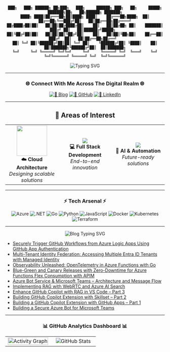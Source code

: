 <div align="center">

```
███╗   ███╗ ██████╗ ██╗███╗   ███╗     ██████╗ ███╗   ██╗     █████╗ ███████╗██╗   ██╗██████╗ ███████╗
████╗ ████║██╔═══██╗██║████╗ ████║    ██╔═══██╗████╗  ██║    ██╔══██╗╚══███╔╝██║   ██║██╔══██╗██╔════╝
██╔████╔██║██║   ██║██║██╔████╔██║    ██║   ██║██╔██╗ ██║    ███████║  ███╔╝ ██║   ██║██████╔╝█████╗  
██║╚██╔╝██║██║   ██║██║██║╚██╔╝██║    ██║   ██║██║╚██╗██║    ██╔══██║ ███╔╝  ██║   ██║██╔══██╗██╔══╝  
██║ ╚═╝ ██║╚██████╔╝██║██║ ╚═╝ ██║    ╚██████╔╝██║ ╚████║    ██║  ██║███████╗╚██████╔╝██║  ██║███████╗
╚═╝     ╚═╝ ╚═════╝ ╚═╝╚═╝     ╚═╝     ╚═════╝ ╚═╝  ╚═══╝    ╚═╝  ╚═╝╚══════╝ ╚═════╝ ╚═╝  ╚═╝╚══════╝
```

<img src="https://readme-typing-svg.demolab.com?font=Fira+Code&size=22&duration=3000&pause=1000&color=00D4FF&center=true&vCenter=true&width=600&lines=Cloud+Native+Fan;Open+Source+Enthusiast;Innovation+Through+Code;AI+Infused+Solutions" alt="Typing SVG" />

</div>

---

<div align="center">

### 🌐 **Connect With Me Across The Digital Realm** 🌐

[![🌟 Blog](https://img.shields.io/badge/🌟_Blog-moimhossain.com-FF6B35?style=for-the-badge&logo=rss&logoColor=white)](https://moimhossain.com/)
[![🚀 GitHub](https://img.shields.io/badge/🚀_GitHub-moimhossain-6CC644?style=for-the-badge&logo=github&logoColor=white)](https://github.com/moimhossain)
[![💼 LinkedIn](https://img.shields.io/badge/💼_LinkedIn-Connect-0A66C2?style=for-the-badge&logo=linkedin&logoColor=white)](https://www.linkedin.com/in/moimhossain/)

</div>

---

<div align="center">

## 🎯 **Areas of Interest** 

<table border="0" cellpadding="10">
<tr>
<td align="center" width="33%">
<img src="https://cdn.jsdelivr.net/gh/devicons/devicon/icons/azure/azure-original.svg" width="96" height="96"/>
<br><strong>☁️ Cloud Architecture</strong>
<br><em>Designing scalable solutions</em>
</td>
<td align="center" width="33%">
<img src="https://img.icons8.com/color/96/000000/code.png"/>
<br><strong>💻 Full Stack Development</strong>
<br><em>End-to-end innovation</em>
</td>
<td align="center" width="33%">
<img src="https://img.icons8.com/color/96/000000/artificial-intelligence.png"/>
<br><strong>🤖 AI & Automation</strong>
<br><em>Future-ready solutions</em>
</td>
</tr>
</table>

</div>

---

<div align="center">

### ⚡ **Tech Arsenal** ⚡

![Azure](https://img.shields.io/badge/Azure-0078D4?style=flat-square&logo=microsoft-azure&logoColor=white)
![.NET](https://img.shields.io/badge/.NET-512BD4?style=flat-square&logo=dotnet&logoColor=white)
![Go](https://img.shields.io/badge/Go-00ADD8?style=flat-square&logo=go&logoColor=white)
![Python](https://img.shields.io/badge/Python-3776AB?style=flat-square&logo=python&logoColor=white)
![JavaScript](https://img.shields.io/badge/JavaScript-F7DF1E?style=flat-square&logo=javascript&logoColor=black)
![Docker](https://img.shields.io/badge/Docker-2496ED?style=flat-square&logo=docker&logoColor=white)
![Kubernetes](https://img.shields.io/badge/Kubernetes-326CE5?style=flat-square&logo=kubernetes&logoColor=white)
![Terraform](https://img.shields.io/badge/Terraform-623CE4?style=flat-square&logo=terraform&logoColor=white)

</div>

---

<div align="center">

<img src="https://readme-typing-svg.demolab.com?font=Fira+Code&size=18&pause=1000&color=B218F7&center=true&width=500&lines=Latest+Blog+Articles;Fresh+Knowledge+Incoming!;Code+%7C+Cloud+%7C+Innovation" alt="Blog Typing SVG" />

</div>

<!-- BLOG-POST-LIST:START -->
- [Securely Trigger GitHub Workflows from Azure Logic Apps Using GitHub App Authentication](https://moimhossain.com/2025/08/27/securely-trigger-github-workflows-from-azure-logic-apps-using-github-app-authentication/)
- [Multi-Tenant Identity Federation: Accessing Multiple Entra ID Tenants with Managed Identity](https://moimhossain.com/2025/08/22/multi-tenant-identity-federation-accessing-multiple-entra-id-tenants-with-managed-identity/)
- [Observability Unleashed: OpenTelemetry in Azure Functions with Go](https://moimhossain.com/2025/07/25/observability-unleashed-opentelemetry-in-azure-functions-with-go/)
- [Blue-Green and Canary Releases with Zero-Downtime for Azure Functions Flex Consumption with APIM](https://moimhossain.com/2025/07/17/blue-green-and-canary-releases-with-zero-downtime-for-azure-functions-flex-consumption-with-apim/)
- [Azure Bot Service &amp; Microsoft Teams – Architecture and Message Flow](https://moimhossain.com/2025/05/22/azure-bot-service-microsoft-teams-architecture-and-message-flow/)
- [Implementing RAG with WebRTC and Azure AI Search](https://moimhossain.com/2025/05/08/implementing-rag-with-webrtc-and-azure-ai-search/)
- [Enhance GitHub Copilot with RAG in VS Code – Part 3](https://moimhossain.com/2025/03/19/enhance-github-copilot-with-rag-in-vs-code/)
- [Building GitHub Copilot Extension with Skillset – Part 2](https://moimhossain.com/2025/03/14/building-github-copilot-extension-with-skillset-part-2/)
- [Building a GitHub Copilot Extension with GitHub Apps – Part 1](https://moimhossain.com/2025/03/14/building-a-github-copilot-extension-with-github-apps/)
- [Building a Secure Azure Bot for Microsoft Teams](https://moimhossain.com/2024/11/13/building-a-secure-azure-bot-for-microsoft-teams/)
<!-- BLOG-POST-LIST:END -->

---

<div align="center">

### 📊 **GitHub Analytics Dashboard** 📊

<table border="0" cellspacing="10" cellpadding="0">
<tr>
<td align="center" width="50%">
<img src="https://github-readme-activity-graph.vercel.app/graph?username=moimhossain&theme=tokyo-night&hide_border=true&bg_color=0D1117&color=58A6FF&line=58A6FF&point=FF9500" alt="Activity Graph" width="100%"/>
</td>
<td align="center" width="50%">
<img src="https://github-readme-stats.vercel.app/api?username=moimhossain&show_icons=true&theme=tokyonight&hide_border=true&bg_color=0D1117&title_color=58A6FF&text_color=C9D1D9&icon_color=58A6FF" alt="GitHub Stats" />
</td>
</tr>
</table>



</div>


